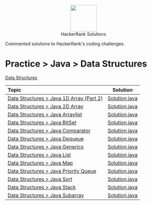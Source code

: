 <p align="center">
    <a href="https://www.hackerrank.com/MagicDude4Eva">
        <img height="85" src="https://d3keuzeb2crhkn.cloudfront.net/hackerrank/assets/styleguide/logo_wordmark-f5c5eb61ab0a154c3ed9eda24d0b9e31.svg">
    </a>
    <br>HackerRank Solutions
</p>
<p>
Commented solutions to HackerRank's coding challenges.
</p>

# Practice > Java > Data Structures
<a href="https://www.hackerrank.com/domains/java?filters%5Bsubdomains%5D%5B%5D=java-data-structure">Data Structures</a>

| Topic                                                                                                                       |                                                                                   Solution                                                                                  |
|:----------------------------------------------------------------------------------------------------------------------------|:---------------------------------------------------------------------------------------------------------------------------------------------------------------------------:|
|[Data Structures > Java 1D Array (Part 2)](https://www.hackerrank.com/challenges/java-1d-array/problem)                      |[Solution.java](https://github.com/magicdude4eva/HackerRank/blob/master/src/practice/java/datastructures/java1darraypart2/Solution.java)                                     |
|[Data Structures > Java 2D Array](https://www.hackerrank.com/challenges/java-2d-array/problem)                               |[Solution.java](https://github.com/magicdude4eva/HackerRank/blob/master/src/practice/java/datastructures/java2darray/Solution.java)                                          |
|[Data Structures > Java Arraylist](https://www.hackerrank.com/challenges/java-arraylist/problem)                             |[Solution.java](https://github.com/magicdude4eva/HackerRank/blob/master/src/practice/java/datastructures/javaarraylist/Solution.java)                                        |
|[Data Structures > Java BitSet](https://www.hackerrank.com/challenges/java-bitset/problem)                                   |[Solution.java](https://github.com/magicdude4eva/HackerRank/blob/master/src/practice/java/datastructures/javabitset/Solution.java)                                           |
|[Data Structures > Java Comparator](https://www.hackerrank.com/challenges/java-comparator/problem)                           |[Solution.java](https://github.com/magicdude4eva/HackerRank/blob/master/src/practice/java/datastructures/javacomparator/Solution.java)                                       |
|[Data Structures > Java Dequeue](https://www.hackerrank.com/challenges/java-dequeue/problem)                                 |[Solution.java](https://github.com/magicdude4eva/HackerRank/blob/master/src/practice/java/datastructures/javadequeue/test.java)                                              |
|[Data Structures > Java Generics](https://www.hackerrank.com/challenges/java-generics/problem)                               |[Solution.java](https://github.com/magicdude4eva/HackerRank/blob/master/src/practice/java/datastructures/javagenerics/Solution.java)                                         |
|[Data Structures > Java List](https://www.hackerrank.com/challenges/java-list/problem)                                       |[Solution.java](https://github.com/magicdude4eva/HackerRank/blob/master/src/practice/java/datastructures/javalist/Solution.java)                                             |
|[Data Structures > Java Map](https://www.hackerrank.com/challenges/phone-book/problem)                                       |[Solution.java](https://github.com/magicdude4eva/HackerRank/blob/master/src/practice/java/datastructures/javamap/Solution.java)                                              |
|[Data Structures > Java Priority Queue](https://www.hackerrank.com/challenges/java-priority-queue/problem)                   |[Solution.java](https://github.com/magicdude4eva/HackerRank/blob/master/src/practice/java/datastructures/javapriorityqueue/Solution.java)                                    |
|[Data Structures > Java Sort](https://www.hackerrank.com/challenges/java-sort/problem)                                       |[Solution.java](https://github.com/magicdude4eva/HackerRank/blob/master/src/practice/java/datastructures/javasort/Solution.java)                                             |
|[Data Structures > Java Stack](https://www.hackerrank.com/challenges/java-stack/problem)                                     |[Solution.java](https://github.com/magicdude4eva/HackerRank/blob/master/src/practice/java/datastructures/javastack/Solution.java)                                            |
|[Data Structures > Java Subarray](https://www.hackerrank.com/challenges/java-negative-subarray/problem)                      |[Solution.java](https://github.com/magicdude4eva/HackerRank/blob/master/src/practice/java/datastructures/javasubarray/Solution.java)                                         |
